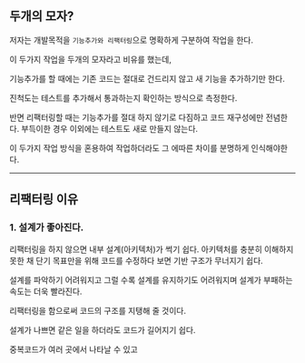 ## 두개의 모자?

저자는 개발목적을 `기능추가와 리팩터링`으로 명확하게 구분하여 작업을 한다.

이 두가지 작업을 두개의 모자라고 비유를 했는데,

기능추가를 할 때에는 기존 코드는 절대로 건드리지 않고 새 기능을 추가하기만 한다.

진척도는 테스트를 추가해서 통과하는지 확인하는 방식으로 측정한다.

반면 리팩터링할 때는 기능추가를 절대 하지 않기로 다짐하고 코드 재구성에만 전념한다. 부득이한 경우 이외에는 테스트도 새로 만들지 않는다.

이 두가지 작업 방식을 혼용하여 작업하더라도 그 에따른 차이를 분명하게 인식해야한다.

---

## 리팩터링 이유

### 1. 설계가 좋아진다.

리팩터링을 하지 않으면 내부 설계(아키텍처)가 썩기 쉽다. 아키텍처를 충분히 이해하지 못한 채 단기 목표만을 위해 코드를 수정하다 보면 기반 구조가 무너지기 쉽다.

설계를 파악하기 어려워지고 그럴 수록 설계를 유지하기도 어려워지며 설계가 부패하는 속도는 더욱 빨라진다.

리팩터링을 함으로써 코드의 구조를 지탱해 줄 것이다.

설계가 나쁘면 같은 일을 하더라도 코드가 길어지기 쉽다.

중복코드가 여러 곳에서 나타날 수 있고
